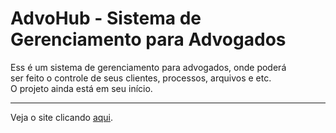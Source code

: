 # AdvoHub - Sistema de Gerenciamento para Advogados

<p>Ess é um sistema de gerenciamento para advogados, onde poderá <br/>
ser feito o controle de seus clientes, processos, arquivos e etc.<br/>
  O projeto ainda está em seu início.
<p/>
<hr/>
<p>Veja o site clicando <a href="https://gabrielveneza.github.io/AdvoHub/">aqui<a/>.<p/>
